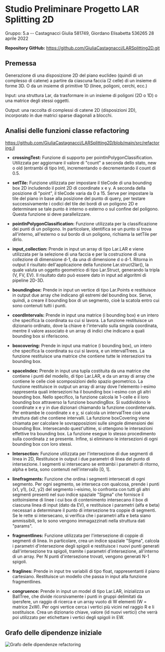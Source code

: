 # Studio Preliminare Progetto LAR Splitting 2D
Gruppo: 5.a -- Castagnacci Giulia 581749, Giordano Elisabetta 536265
28 aprile 2022

**Repository GitHub:**
https://github.com/GiuliaCastagnacci/LARSplitting2D.git 



## Premessa

Generazione di una disposizione 2D del piano euclideo (quindi di un complesso di catene) 
a partire da ciascuna faccia (2 celle) di un insieme di forme 3D. O da un insieme di 
primitive 1D (linee, poligoni, cerchi, ecc.)

Input: una struttura Lar, da trasformare in un insieme di poligoni (2D o
1D) o una matrice degli stessi oggetti.

Output: una raccolta di complessi di catene 2D (disposizioni 2D),
incorporato in due matrici sparse diagonali a blocchi.

## Analisi delle funzioni classe refactoring
https://github.com/GiuliaCastagnacci/LARSplitting2D/blob/main/src/refactoring.jl 

-   **crossingTest:** Funzione di supporto per
    pointInPolygonClassification. Utilizzata per aggiornare il valore di
    "count" a seconda dello stato, new o old (entrambi di tipo Int),
    incrementando o decrementando il count di 0.5. 

-   **setTile:** Funzione utilizzata per impostare il tileCode di una
    bounding box 2D includendo il point 2D di coordinate x e y. A
    seconda della posizione di "point", il tileCode varia da 0 a 15.
    Serve per impostare la tile del piano in base alla posizione del
    punto di query, per testare successivamente i codici del tile dei
    bordi di un poligono 2D e determinare se tale punto è interno o
    esterno o sul confine del poligono. Questa funzione si deve
    parallelizzare.

-   **pointInPolygonClassification:** Funzione utilizzata per la
    classificazione dei punti di un poligono. In particolare, identifica
    se un punto si trova all'interno, all'esterno o sul bordo di un
    poligono, richiama la setTile per dirlo.

-   **input_collection:** Prende in input un array di tipo Lar.LAR e
    viene utilizzata per la selezione di una faccia e per la costruzione
    di una collezione di dimensione d-1, da una di dimensione d o d-1.
    Ritorna in output il risultato dell'applicazione della funzione
    Lar.struct2lar(), la quale valuta un oggetto geometrico di tipo
    Lar.Struct, generando la tripla (V, FV, EV). Il risultato dato può
    essere dato in input ad algoritmi di pipeline 2D-3D.

-   **boundingbox:** Prende in input un vertice di tipo Lar.Points e
    restituisce in output due array che indicano gli estremi del
    bounding box. Serve, quindi, a creare il bounding box di un
    segmento, cioè la scatola entro cui sono contenuti tutti i punti.

-   **coordIntervals:** Prende in input una matrice (i bounding box) e
    un intero che specifica la coordinata su cui si lavora. La funzione
    restituisce un dizionario ordinato, dove la chiave è l\'intervallo
    sulla singola coordinata, mentre il valore associato è un array di
    indici che indicano a quali bounding box si riferiscono.

-   **boxcovering:** Prende in input una matrice (i bounding box), un
    intero che specifica la coordinata su cui si lavora, e un
    intervalTrees. La funzione restituisce una matrice che contiene
    tutte le intersezioni tra bounding box.

-   **spaceIndex:** Prende in input una tupla costituita da una matrice
    che contiene i punti del modello, di tipo Lar.LAR, e da un array di
    array che contiene le celle cioè scomposizioni dello spazio
    geometrico. La funzione restituisce in output un array di array dove
    l\'elemento i-esimo rappresenta quali intersezioni ha il bounding
    box i-esimo con gli altri bounding box. Nello specifico, la funzione
    calcola le 1-celle e il loro bounding box attraverso la funzione
    boundingBox. Si suddividono le coordinate x e y in due dizionari
    chiamando la funzione coordintervals. Per entrambe le coordinate x e
    y, si calcola un intervalTree cioè una struttura dati che contiene
    intervalli. La funzione boxCovering viene chiamata per calcolare le
    sovrapposizioni sulle singole dimensioni dei bounding Box.
    Intersecando quest'ultime, si ottengono le intersezioni effettive
    tra bounding box. La funzione esegue lo stesso procedimento sulla
    coordinata z se presente. Infine, si eliminano le intersezioni di
    ogni bounding box con loro stessi.

-   **Intersection:** Funzione utilizzata per l'intersezione di due
    segmenti di linea in 2D, Restituisce in output i due parametri di
    linea del punto di intersezione. I segmenti si intersecano se
    entrambi i parametri di ritorno, alpha e beta, sono contenuti
    nell\'intervallo \[0, 1\].

-   **linefragments:** Funzione che ordina i segmenti intersecati di
    ogni segmento. Per ogni segmento, se interseca con qualcosa, prende
    i punti (x1, y1), (x2, y2) del segmento i-eisimo, lo confronta con
    tutti gli altri segmenti presenti nel suo indice spaziale "Sigma"
    che fornisce il sottoinsieme di linee i cui box di contenimento
    intersecano il box di ciascuna linea di input (dato da EV), e
    restituisce i parametri (alfa e beta) necessari a determinare il
    punto di intersezione tra coppie di segmenti. Se le rette si
    intersecano, si verifica che i parametri alfa e beta siano
    ammissibili, se lo sono vengono immagazzinati nella struttura dati
    "params".

-   **fragmentlines:** Funzione utilizzata per l'intersezione di coppie
    di segmenti di linea. In particolare, crea un indice spaziale
    "Sigma", calcola i parametri d'intersezione degli spigoli e
    restituisce i nuovi punti generati dall'intersezione tra spigoli,
    tramite i parametri d'intersezione, all'interno di un array. Per N
    punti d'intersezione trovati, vengono generati N-1 spigoli.

-   **fraglines:** Prende in input tre variabili di tipo float, rappresentanti 
    il piano cartesiano. Restituisce un modello che passa in input alla funzione 
    fragmentlines.

-   **congruence:** Prende in input un model di tipo Lar.LAR,
    inizializza un BallTree, che divide ricorsivamente i punti in gruppi
    delimitati da ipersfere, un raggio di ricerca e un array vuoto di W
    elementi (W = matrice 2xW). Per ogni vertice cerca i vertici più
    vicini nel raggio R e li sostituisce. Crea un dizionario chiave,
    valore (id nuovi vertici) che verrà poi utilizzato per etichettare i
    vertici degli spigoli in EW.

## Grafo delle dipendenze iniziale
![Grafo delle dipendenze refactoring](https://github.com/GiuliaCastagnacci/LARSplitting2D/blob/main/docs/plot/grafoRefactoring.png?raw=true)
